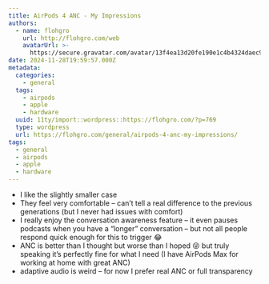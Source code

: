 ```yaml
---
title: AirPods 4 ANC - My Impressions
authors:
  - name: flohgro
    url: http://flohgro.com/web
    avatarUrl: >-
      https://secure.gravatar.com/avatar/13f4ea13d20fe190e1c4b4324daec918?s=96&d=mm&r=g
date: 2024-11-28T19:59:57.000Z
metadata:
  categories:
    - general
  tags:
    - airpods
    - apple
    - hardware
  uuid: 11ty/import::wordpress::https://flohgro.com/?p=769
  type: wordpress
  url: https://flohgro.com/general/airpods-4-anc-my-impressions/
tags:
  - general
  - airpods
  - apple
  - hardware
---
```

- I like the slightly smaller case
- They feel very comfortable – can’t tell a real difference to the previous generations (but I never had issues with comfort)
- I really enjoy the conversation awareness feature – it even pauses podcasts when you have a “longer” conversation – but not all people respond quick enough for this to trigger 😂
- ANC is better than I thought but worse than I hoped 😝 but truly speaking it’s perfectly fine for what I need (I have AirPods Max for working at home with great ANC)
- adaptive audio is weird – for now I prefer real ANC or full transparency